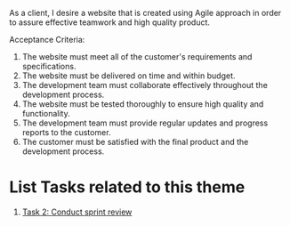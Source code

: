 As a client, I desire a website that is created using Agile approach in order to assure effective teamwork and high quality product.

Acceptance Criteria:
1. The website must meet all of the customer's requirements and specifications.
2. The website must be delivered on time and within budget.
3. The development team must collaborate effectively throughout the development process.
4. The website must be tested thoroughly to ensure high quality and functionality.
5. The development team must provide regular updates and progress reports to the customer.
6. The customer must be satisfied with the final product and the development process.


# List Tasks related to this theme
1. [Task 2: Conduct sprint review ](https://github.com/iampreetpatel/mywebclass-agile-docs/blob/main/documentation/templates/theme/initiatives/epics/stories/tasks/task_template2.md)